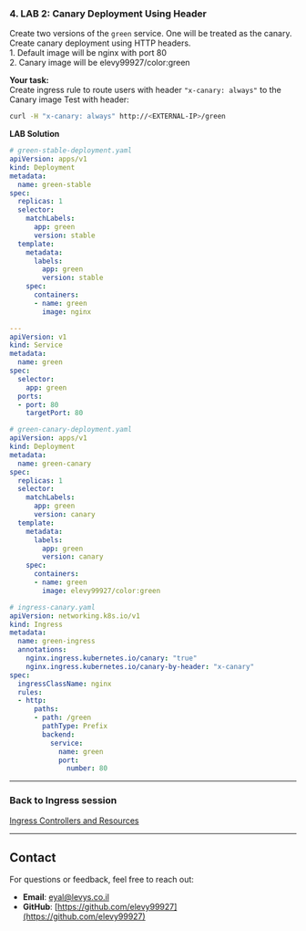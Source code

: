 ### 4. LAB 2: Canary Deployment Using Header

Create two versions of the `green` service. One will be treated as the canary.
<BR>Create canary deployment using HTTP headers.
<BR>1. Default image will be nginx with port 80
<BR>2. Canary image will be elevy99927/color:green

**Your task:**
<BR>Create ingress rule to route users with header `"x-canary: always"` to the Canary image
Test with header:

```sh
curl -H "x-canary: always" http://<EXTERNAL-IP>/green
```


**LAB Solution**

```yaml
# green-stable-deployment.yaml
apiVersion: apps/v1
kind: Deployment
metadata:
  name: green-stable
spec:
  replicas: 1
  selector:
    matchLabels:
      app: green
      version: stable
  template:
    metadata:
      labels:
        app: green
        version: stable
    spec:
      containers:
      - name: green
        image: nginx

---
apiVersion: v1
kind: Service
metadata:
  name: green
spec:
  selector:
    app: green
  ports:
  - port: 80
    targetPort: 80
```

```yaml
# green-canary-deployment.yaml
apiVersion: apps/v1
kind: Deployment
metadata:
  name: green-canary
spec:
  replicas: 1
  selector:
    matchLabels:
      app: green
      version: canary
  template:
    metadata:
      labels:
        app: green
        version: canary
    spec:
      containers:
      - name: green
        image: elevy99927/color:green

```

```yaml
# ingress-canary.yaml
apiVersion: networking.k8s.io/v1
kind: Ingress
metadata:
  name: green-ingress
  annotations:
    nginx.ingress.kubernetes.io/canary: "true"
    nginx.ingress.kubernetes.io/canary-by-header: "x-canary"
spec:
  ingressClassName: nginx
  rules:
  - http:
      paths:
      - path: /green
        pathType: Prefix
        backend:
          service:
            name: green
            port:
              number: 80
```

---
### **Back to Ingress session**
<A href="https://github.com/elevy99927/k8s/blob/main/docs/Chapter-10.md">Ingress Controllers and Resources</A>

---
## **Contact**
For questions or feedback, feel free to reach out:
- **Email**: eyal@levys.co.il
- **GitHub**: [https://github.com/elevy99927](https://github.com/elevy99927)

